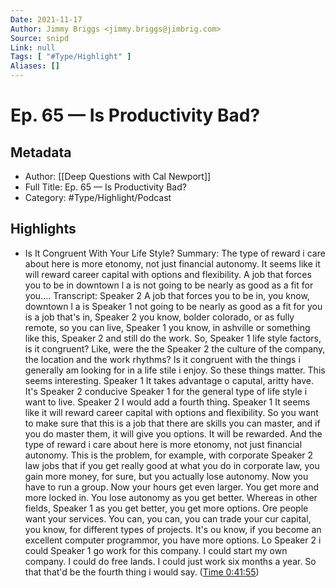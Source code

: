 ```yaml
---
Date: 2021-11-17
Author: Jimmy Briggs <jimmy.briggs@jimbrig.com>
Source: snipd
Link: null
Tags: [ "#Type/Highlight" ]
Aliases: []
---
```

# Ep. 65 —  Is Productivity Bad?

## Metadata
- Author: [[Deep Questions with Cal Newport]]
- Full Title: Ep. 65 —  Is Productivity Bad?
- Category: #Type/Highlight/Podcast

## Highlights
- Is It Congruent With Your Life Style?
  Summary:
  The type of reward i care about here is more etonomy, not just financial autonomy. It seems like it will reward career capital with options and flexibility. A job that forces you to be in downtown l a is not going to be nearly as good as a fit for you....
  Transcript:
  Speaker 2
  A job that forces you to be in, you know, downtown l a is
  Speaker 1
  not going to be nearly as good as a fit for you is a job that's in,
  Speaker 2
  you know, bolder colorado, or as fully remote, so you can live,
  Speaker 1
  you know, in ashville or something like this,
  Speaker 2
  and still do the work. So,
  Speaker 1
  life style factors, is it congruent? Like, were the the
  Speaker 2
  the culture of the company, the location and the work rhythms? Is it congruent with the things i generally am looking for in a life stile i enjoy. So these things matter. This seems interesting.
  Speaker 1
  It takes advantage o caputal, aritty have. It's
  Speaker 2
  conducive
  Speaker 1
  for the general type of life style i want to live.
  Speaker 2
  I would add a fourth thing.
  Speaker 1
  It seems like it will reward career capital with options and flexibility. So you want to make sure that this is a job that there are skills you can master, and if you do master them, it will give you options. It will be rewarded. And the type of reward i care about here is more etonomy, not just financial autonomy. This is the problem, for example, with corporate
  Speaker 2
  law jobs that if you get really good at what you do in corporate law, you gain more money, for sure, but you actually lose autonomy. Now you have to run a group. Now your hours get even larger. You get more and more locked in. You lose autonomy as you get better. Whereas in other fields,
  Speaker 1
  as you get better, you get more options. Ore people want your services. You can, you can, you can trade your cur capital, you know, for different types of projects. It's ou know, if you become an excellent computer programmor, you have more options. Lo
  Speaker 2
  i could
  Speaker 1
  go work for this company. I could start my own company. I could do free lands. I could just work six months a year. So that that'd be the fourth thing i would say. ([Time 0:41:55](https://share.snipd.com/snip/00f78c7d-d77e-412e-bb07-dcb0602e630f))
